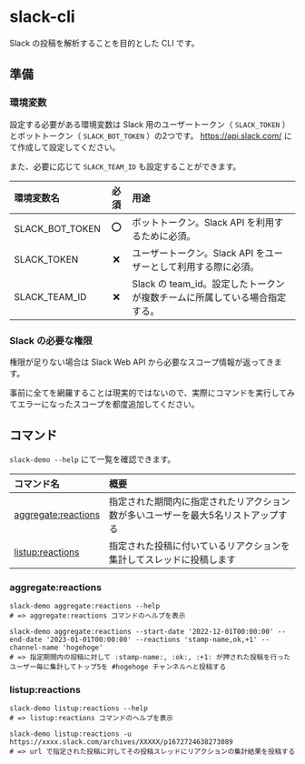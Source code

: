 # slack-cli

Slack の投稿を解析することを目的とした CLI です。

## 準備
### 環境変数

設定する必要がある環境変数は Slack 用のユーザートークン（ `SLACK_TOKEN` ）とボットトークン（ `SLACK_BOT_TOKEN` ）の2つです。
https://api.slack.com/ にて作成して設定してください。

また、必要に応じて `SLACK_TEAM_ID` も設定することができます。

環境変数名 | 必須 | 用途
:-- | :--: | :--
SLACK_BOT_TOKEN | ⭕ | ボットトークン。Slack API を利用するために必須。
SLACK_TOKEN | ❌ | ユーザートークン。Slack API をユーザーとして利用する際に必須。
SLACK_TEAM_ID | ❌ | Slack の team_id。設定したトークンが複数チームに所属している場合指定する。

### Slack の必要な権限

権限が足りない場合は Slack Web API から必要なスコープ情報が返ってきます。

事前に全てを網羅することは現実的ではないので、実際にコマンドを実行してみてエラーになったスコープを都度追加してください。


## コマンド

`slack-demo --help` にて一覧を確認できます。

コマンド名 | 概要
:-- | :--
[aggregate:reactions](#aggregatereactions) | 指定された期間内に指定されたリアクション数が多いユーザーを最大5名リストアップする
[listup:reactions](#listupreactions) | 指定された投稿に付いているリアクションを集計してスレッドに投稿します


### aggregate:reactions

```
slack-demo aggregate:reactions --help
# => aggregate:reactions コマンドのヘルプを表示

slack-demo aggregate:reactions --start-date '2022-12-01T00:00:00' --end-date '2023-01-01T00:00:00' --reactions 'stamp-name,ok,+1' --channel-name 'hogehoge'
# => 指定期間内の投稿に対して :stamp-name:, :ok:, :+1: が押された投稿を行ったユーザー毎に集計してトップ5を #hogehoge チャンネルへと投稿する
```

### listup:reactions

```
slack-demo listup:reactions --help
# => listup:reactions コマンドのヘルプを表示

slack-demo listup:reactions -u https://xxxx.slack.com/archives/XXXXX/p1672724638273089
# => url で指定された投稿に対してその投稿スレッドにリアクションの集計結果を投稿する
```
